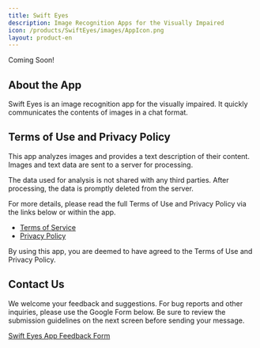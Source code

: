 ```yaml
---
title: Swift Eyes
description: Image Recognition Apps for the Visually Impaired
icon: /products/SwiftEyes/images/AppIcon.png
layout: product-en
---
```

Coming Soon!

## About the App

Swift Eyes is an image recognition app for the visually impaired. It quickly communicates the contents of images in a chat format.

## Terms of Use and Privacy Policy

This app analyzes images and provides a text description of their content. Images and text data are sent to a server for processing.  

The data used for analysis is not shared with any third parties. After processing, the data is promptly deleted from the server.  

For more details, please read the full Terms of Use and Privacy Policy via the links below or within the app.  

- [Terms of Service](https://moutend.github.io/products/SwiftEyes/en/terms-of-service.md)
- [Privacy Policy](https://moutend.github.io/products/SwiftEyes/en/privacy-policy.html)

By using this app, you are deemed to have agreed to the Terms of Use and Privacy Policy.

## Contact Us

We welcome your feedback and suggestions. For bug reports and other inquiries, please use the Google Form below. Be sure to review the submission guidelines on the next screen before sending your message.

[Swift Eyes App Feedback Form](https://docs.google.com/forms/d/e/1FAIpQLSdoLmKot6JKojLeA82mOkxv3KDluY2LvMeDaxdinACedSS0pg/viewform?usp=dialog)
